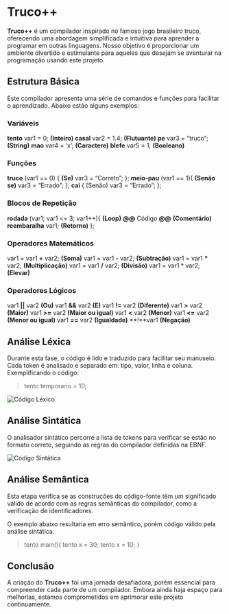 # Truco++
**Truco++** é um compilador inspirado no famoso jogo brasileiro truco, oferecendo uma abordagem simplificada e intuitiva para aprender a programar em outras linguagens. Nosso objetivo é proporcionar um ambiente divertido e estimulante para aqueles que desejam se aventurar na programação usando este projeto.

## Estrutura Básica
Este compilador apresenta uma série de comandos e funções para facilitar o aprendizado. Abaixo estão alguns exemplos:

### Variáveis
**tento** var1 = 0;                     **(Inteiro)**
**casal** var2 = 1.4;                   **(Flutuante)**
**pe** var3 = “truco”;                  **(String)**
**mao** var4 = ‘x’;                     **(Caractere)**
**blefe** var5 = 1;                     **(Booleano)**
### Funções
**truco** (var1 == 0) {                 **(Se)**
    var3 = “Correto”;
};
**meio-pau** (var1 == 1){               **(Senão se)**
    var3 = “Errado”;
};
**cai** { (Senão)
    var3 = “Errado”;
};
### Blocos de Repetição
**rodada** (var1; var1 <= 3; var1++){   **(Loop)**
    **@@** Código **@@**                **(Comentário)**
    **reembaralha** var1;               **(Retorno)**
};
### Operadores Matemáticos
var1 = var1 **+** var2;                 **(Soma)**
var1 = var1 **-** var2;                 **(Subtração)**
var1 = var1 __*__ var2;                 **(Multiplicação)**
var1 = var1 **/** var2;                 **(Divisão)**
var1 = var1 **^** var2;                 **(Elevar)**
### Operadores Lógicos
var1 **||** var2                        **(Ou)**
var1 **&&** var2                        **(E)**
var1 **!=** var2                        **(Diferente)**
var1 **>** var2                         **(Maior)**
var1 **>=** var2                        **(Maior ou igual)**
var1 **<** var2                         **(Menor)**
var1 **<=** var2                        **(Menor ou igual)**
var1 **==** var2                        **(Igualdade)**
**!**var1                               **(Negação)**

## Análise Léxica
Durante esta fase, o código é lido e traduzido para facilitar seu manuseio. Cada token é analisado e separado em: tipo, valor, linha e coluna.
Exemplificando o código:

> tento temporario = 10;

![Código Léxico](C:\Users\gusta\Desktop\fACULDADE\Compiladores\TrabalhoCompiladoresGabrielDuarteGustavoDavila\documentacao\docs\graficoLexica.png)

## Análise Sintática
O analisador sintático percorre a lista de tokens para verificar se estão no formato correto, seguindo as regras do compilador definidas na EBNF.

![Código Sintática](C:\Users\gusta\Desktop\fACULDADE\Compiladores\TrabalhoCompiladoresGabrielDuarteGustavoDavila\documentacao\docs\graficoSintatica.png)

## Análise Semântica
Esta etapa verifica se as construções do código-fonte têm um significado válido de acordo com as regras semânticas do compilador, como a verificação de identificadores.

O exemplo abaixo resultaria em erro semântico, porém código válido pela análise sintática.

> tento main(){​
>     tento x = 30;​
>     tento x = 10;​
> } 

## Conclusão
A criação do **Truco++** foi uma jornada desafiadora, porém essencial para compreender cada parte de um compilador. Embora ainda haja espaço para melhorias, estamos comprometidos em aprimorar este projeto continuamente.